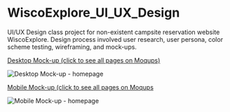 # WiscoExplore_UI_UX_Design
UI/UX Design class project for non-existent campsite reservation website WiscoExplore. Design process involved user research, user persona, color scheme testing, wireframing, and mock-ups.


[Desktop Mock-up (click to see all pages on Moqups)](https://app.moqups.com/LGF1PHY1oA/view/page/a1423f9d5) 

![Desktop Mock-up - homepage](https://i.imgur.com/ONuPDa7.jpg)






[Mobile Mock-up (click to see all pages on Moqups](https://app.moqups.com/LGF1PHY1oA/view/page/a86dc7ef4)

![Mobile Mock-up - homepage](https://i.imgur.com/4fjmZis.jpg)
